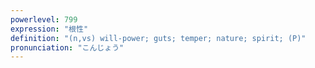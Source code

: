 ```yaml
---
powerlevel: 799
expression: "根性"
definition: "(n,vs) will-power; guts; temper; nature; spirit; (P)"
pronunciation: "こんじょう"
---
```

